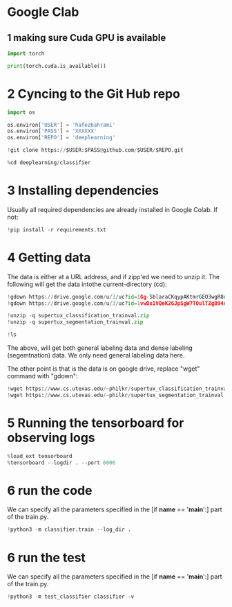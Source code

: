 # Google Clab

## 1 making sure Cuda GPU is available
```python
import torch

print(torch.cuda.is_available())
```

# 2 Cyncing to the Git Hub repo
```python
import os

os.environ['USER'] = 'hafezbahrami'
os.environ['PASS'] = 'XXXXXX'
os.environ['REPO'] = 'deeplearning'

!git clone https://$USER:$PASS@github.com/$USER/$REPO.git

%cd deeplearning/classifier
```

# 3 Installing dependencies
Usually all required dependencies are already installed in Google Colab. If not:
```python
!pip install -r requirements.txt
```

# 4 Getting data
The data is either at a URL address, and if zipp'ed we need to unzip it. The following will
get the data intothe current-directory (cd):
```python
!gdown https://drive.google.com/u/3/uc?id=1Gg-SblaraCKqypAKtmrGEO3wgR8uaYaL
!gdown https://drive.google.com/u/3/uc?id=1vwDx1VQeK2GJpSgW7TOulTZgB94AJ85t

!unzip -q supertux_classification_trainval.zip
!unzip -q supertux_segmentation_trainval.zip

!ls
```
The above, will get both general labeling data and dense labeling (segemtnation) data. We only need 
general labeling data here.


The other point is that is the data is on google drive, replace "wget" command with "gdown":
```python
!wget https://www.cs.utexas.edu/~philkr/supertux_classification_trainval.zip
!wget https://www.cs.utexas.edu/~philkr/supertux_segmentation_trainval.zip

```

# 5 Running the tensorboard for observing logs
```python
%load_ext tensorboard
%tensorboard --logdir . --port 6006
```

# 6 run the code
We can specify all the parameters specified in the [if __name__ == '__main__':] part of the train.py.
```python
!python3 -m classifier.train --log_dir .
```

# 6 run the test
We can specify all the parameters specified in the [if __name__ == '__main__':] part of the train.py.
```python
!python3 -m test_classifier classifier -v